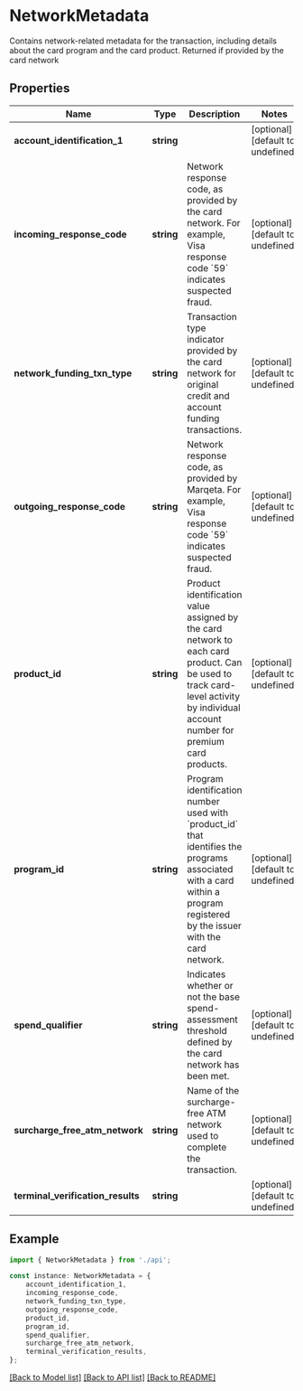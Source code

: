 # NetworkMetadata

Contains network-related metadata for the transaction, including details about the card program and the card product. Returned if provided by the card network

## Properties

Name | Type | Description | Notes
------------ | ------------- | ------------- | -------------
**account_identification_1** | **string** |  | [optional] [default to undefined]
**incoming_response_code** | **string** | Network response code, as provided by the card network.  For example, Visa response code &#x60;59&#x60; indicates suspected fraud. | [optional] [default to undefined]
**network_funding_txn_type** | **string** | Transaction type indicator provided by the card network for original credit and account funding transactions. | [optional] [default to undefined]
**outgoing_response_code** | **string** | Network response code, as provided by Marqeta.  For example, Visa response code &#x60;59&#x60; indicates suspected fraud. | [optional] [default to undefined]
**product_id** | **string** | Product identification value assigned by the card network to each card product. Can be used to track card-level activity by individual account number for premium card products. | [optional] [default to undefined]
**program_id** | **string** | Program identification number used with &#x60;product_id&#x60; that identifies the programs associated with a card within a program registered by the issuer with the card network. | [optional] [default to undefined]
**spend_qualifier** | **string** | Indicates whether or not the base spend-assessment threshold defined by the card network has been met. | [optional] [default to undefined]
**surcharge_free_atm_network** | **string** | Name of the surcharge-free ATM network used to complete the transaction. | [optional] [default to undefined]
**terminal_verification_results** | **string** |  | [optional] [default to undefined]

## Example

```typescript
import { NetworkMetadata } from './api';

const instance: NetworkMetadata = {
    account_identification_1,
    incoming_response_code,
    network_funding_txn_type,
    outgoing_response_code,
    product_id,
    program_id,
    spend_qualifier,
    surcharge_free_atm_network,
    terminal_verification_results,
};
```

[[Back to Model list]](../README.md#documentation-for-models) [[Back to API list]](../README.md#documentation-for-api-endpoints) [[Back to README]](../README.md)
